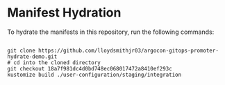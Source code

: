 
# Manifest Hydration

To hydrate the manifests in this repository, run the following commands:

```shell

git clone https://github.com/lloydsmithjr03/argocon-gitops-promoter-hydrate-demo.git
# cd into the cloned directory
git checkout 18a7f981dc4d0bd748ec068017472a8410ef293c
kustomize build ./user-configuration/staging/integration
```